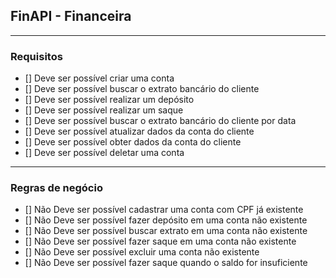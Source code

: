 ## FinAPI - Financeira

---

### Requisitos

- [] Deve ser possível criar uma conta 
- [] Deve ser possível buscar o extrato bancário do cliente
- [] Deve ser possível realizar um depósito 
- [] Deve ser possível realizar um saque
- [] Deve ser possível buscar o extrato bancário do cliente por data 
- [] Deve ser possível atualizar dados da conta do cliente
- [] Deve ser possível obter dados da conta do cliente
- [] Deve ser possível deletar uma conta

---

### Regras de negócio

- [] Não Deve ser possível cadastrar uma conta com CPF já existente
- [] Não Deve ser possível fazer depósito em uma conta não existente
- [] Não Deve ser possível buscar extrato em uma conta não existente
- [] Não Deve ser possível fazer saque em uma conta não existente
- [] Não Deve ser possível excluir uma conta não existente
- [] Não Deve ser possível fazer saque quando o saldo for insuficiente
